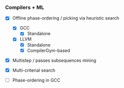 ### Compilers + ML

- [x] Offline phase-ordering / picking via heuristic search
  - [x] GCC
    - [x] Standalone
  - [x] LLVM
    - [x] Standalone
    - [x] CompilerGym-based
    
 - [x] Multistep / passes subsequences mining
 
 - [x] Multi-criterial search
   
 - [ ] Phase-ordering in GCC
